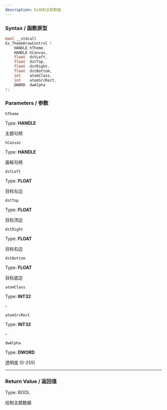 ```yaml
---
description: Ex绘制主题数据
---
```


### Syntax / 函数原型

```C++
bool __stdcall 
Ex_ThemeDrawControl (
    HANDLE hTheme,
    HANDLE hCanvas,
    float  dstLeft,
    float  dstTop,
    float  dstRight,
    float  dstBottom,
    int    atomClass,
    int    atomSrcRect,
    DWORD  dwAlpha
);
```


### Parameters / 参数

`hTheme`

Type: **HANDLE**

主题句柄

`hCanvas`

Type: **HANDLE**

画板句柄

`dstLeft`

Type: **FLOAT**

目标左边

`dstTop`

Type: **FLOAT**

目标顶边

`dstRight`

Type: **FLOAT**

目标右边

`dstBottom`

Type: **FLOAT**

目标底边

`atomClass`

Type: **INT32**

\-

`atomSrcRect`

Type: **INT32**

\-

`dwAlpha`

Type: **DWORD**

透明度 (0-255)

---

### Return Value / 返回值

Type: BOOL

绘制主题数据